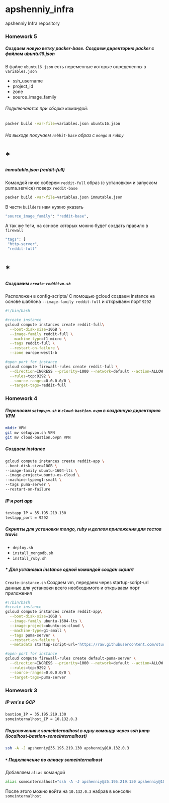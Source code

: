 
# apshenniy_infra
apshenniy Infra repository

### Homework 5
##### Cоздаем новую ветку packer-base. Создаем директорию packer с файлом ubuntu16.json 
В файле `ubuntu16.json` есть переменные которые определенны в `variables.json`
- ssh_username
- project_id
- zone
- source_image_family
###### Подключаются при сборке командой:
```sh 
packer build -var-file=variables.json ubuntu16.json 
```
###### На выходе получаем `rebbit-base` образ c  `mongo` и `rubby`

# * 
##### immutable.json (reddit-full)
Командой ниже соберем `reddit-full` образ (с установком и запуском puma.service) поверх `reddit-base`
```sh
packer build -var-file=variables.json immutable.json 
```
В части `builders` нам нужно указать
```sh
"source_image_family": "reddit-base",
```
А так же теги, на основе которых можно будет создать правило в  `firewall`
```sh
"tags": [
 "http-server",
 "reddit-full"
```
# *
##### Создамим  `сreate-redditvm.sh`
Расположен в config-scripts/
С помощью gcloud создаем instance на основе шаблона `--image-family reddit-full` и открываем порт `9292`
```sh
#!/bin/bash

#create instance
gcloud compute instances create reddit-full\
  --boot-disk-size=10GB \
  --image-family reddit-full \
  --machine-type=f1-micro \
  --tags reddit-full \
  --restart-on-failure \
  --zone europe-west1-b

#open port for instance
gcloud compute firewall-rules create reddit-full \
  --direction=INGRESS --priority=1000 --network=default --action=ALLOW \
  --rules=tcp:9292 \
  --source-ranges=0.0.0.0/0 \
  --target-tags=reddit-full
```

### Homework 4
##### Переносим  `setupvpn.sh` и `cloud-bastion.ovpn` в созданную директорию VPN
```sh
mkdir VPN
git mv setupvpn.sh VPN
git mv cloud-bastion.ovpn VPN
```
##### Создаем instance 
```sh
gcloud compute instances create reddit-app \
--boot-disk-size=10GB \
--image-family ubuntu-1604-lts \
--image-project=ubuntu-os-cloud \
--machine-type=g1-small \
--tags puma-server \
--restart-on-failure
```
##### IP и port app 
```sh
testapp_IP = 35.195.219.130
testapp_port = 9292
```
##### Скрипты для установки mongo, ruby и деплоя приложения для тестов travis
- `deploy.sh`
- `install_mongodb.sh`
- `install_ruby.sh`

##### * Для установки instance  одной командой создан скрипт 
`Create-instance.sh`
Создаем vm, передаем через startup-script-url данные для установки всего необходимого и открываем порт приложения 
```sh
#!/bin/bash
#create instance
gcloud compute instances create reddit-app\
  --boot-disk-size=10GB \
  --image-family ubuntu-1604-lts \
  --image-project=ubuntu-os-cloud \
  --machine-type=g1-small \
  --tags puma-server \
  --restart-on-failure \
  --metadata startup-script-url='https://raw.githubusercontent.com/otus-devops-2019-05/apshenniy_infra/cloud-testapp/startup_script.sh'

#open port for instance
gcloud compute firewall-rules create default-puma-server \
  --direction=INGRESS --priority=1000 --network=default --action=ALLOW \
  --rules=tcp:9292 \
  --source-ranges=0.0.0.0/0 \
  --target-tags=puma-server
```



### Homework 3
##### IP vm's в GCP
```sh
bastion_IP = 35.195.219.130
someinternalhost_IP = 10.132.0.3
```
##### Подключения к someinternalhost в одну команду через ssh jump (localhost-bastion-someinternalhost)
```sh
ssh -A -J apshenniy@35.195.219.130 apshenniy@10.132.0.3
```
##### `*` Подключение по алиасу someinternalhost
Добавляем `alias` командой
```sh
alias someinternalhost="ssh -A -J apshenniy@35.195.219.130 apshenniy@10.132.0.3"
```
После этого можно войти на `10.132.0.3` набрав в консоли  `someinternalhost`
